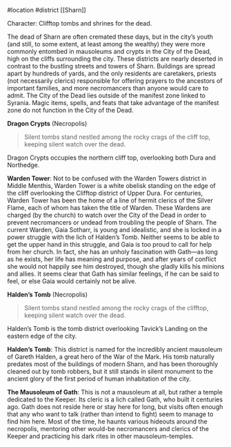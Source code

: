 #location #district [[Sharn]]

Character: Clifftop tombs and shrines for the dead.

The dead of Sharn are often cremated these days, but in the city’s youth (and still, to some extent, at least among the wealthy) they were more commonly entombed in mausoleums and crypts in the City of the Dead, high on the cliffs surrounding the city. These districts are nearly deserted in contrast to the bustling streets and towers of Sharn. Buildings are spread apart by hundreds of yards, and the only residents are caretakers, priests (not necessarily clerics) responsible for offering prayers to the ancestors of important families, and more necromancers than anyone would care to admit.
The City of the Dead lies outside of the manifest zone linked to Syrania. Magic items, spells, and feats that take advantage of the manifest zone do not function in the City of the Dead.

**Dragon Crypts** (Necropolis)

> Silent tombs stand nestled among the rocky crags of the cliff top, keeping silent watch over the dead.

Dragon Crypts occupies the northern cliff top, overlooking both Dura and Northedge.

**Warden Tower**: Not to be confused with the Warden Towers district in Middle Menthis, Warden Tower is a white obelisk standing on the edge of the cliff overlooking the Clifftop district of Upper Dura. For centuries, Warden Tower has been the home of a line of hermit clerics of the Silver Flame, each of whom has taken the title of Warden. These Wardens are charged (by the church) to watch over the City of the Dead in order to prevent necromancers or undead from troubling the people of Sharn.
The current Warden, Gaia Sotharr, is young and idealistic, and she is locked in a power struggle with the lich of Halden’s Tomb. Neither seems to be able to get the upper hand in this struggle, and Gaia is too proud to call for help from her church. In fact, she has an unholy fascination with Gath—as long as he exists, her life has meaning and purpose, and after years of conflict she would not happily see him destroyed, though she gladly kills his minions and allies. It seems clear that Gath has similar feelings, if he can be said to feel, or else Gaia would certainly not be alive.

**Halden’s Tomb** (Necropolis)

> Silent tombs stand nestled among the rocky crags of the clifftop, keeping silent watch over the dead.

Halden’s Tomb is the tomb district overlooking Tavick’s Landing on the eastern edge of the city.

**Halden’s Tomb**: This district is named for the incredibly ancient mausoleum of Gareth Halden, a great hero of the War of the Mark. His tomb naturally predates most of the buildings of modern Sharn, and has been thoroughly cleaned out by tomb robbers, but it still stands in silent monument to the ancient glory of the first period of human inhabitation of the city.

**The Mausoleum of Gath**: This is not a mausoleum at all, but rather a temple dedicated to the Keeper. Its cleric is a lich called Gath, who built it centuries ago. Gath does not reside here or stay here for long, but visits often enough that any who want to talk (rather than intend to fight) seem to manage to find him here. Most of the time, he haunts various hideouts around the necropolis, mentoring other would-be necromancers and clerics of the Keeper and practicing his dark rites in other mausoleum-temples.